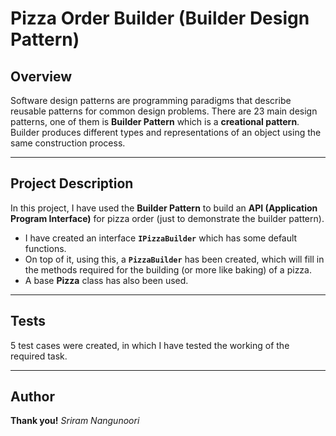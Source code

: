 # Pizza Order Builder (Builder Design Pattern)

## Overview

Software design patterns are programming paradigms that describe reusable patterns for common design problems. 
There are 23 main design patterns, one of them is **Builder Pattern** which is a **creational pattern**. 
Builder produces different types and representations of an object using the same construction process.

---

## Project Description

In this project, I have used the **Builder Pattern** to build an **API (Application Program Interface)** for pizza order (just to demonstrate the builder pattern).

- I have created an interface **`IPizzaBuilder`** which has some default functions. 
- On top of it, using this, a **`PizzaBuilder`** has been created, which will fill in the methods required for the building (or more like baking) of a pizza. 
- A base **Pizza** class has also been used.

---

## Tests

5 test cases were created, in which I have tested the working of the required task.

---

## Author

**Thank you!** 
*Sriram Nangunoori*
